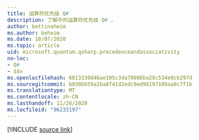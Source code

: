 ```yaml
---
title: 运算符优先级 Q#
description: 了解中的运算符优先级 Q# 。
author: bettinaheim
ms.author: beheim
ms.date: 10/07/2020
ms.topic: article
uid: microsoft.quantum.qsharp.precedenceandassociativity
no-loc:
- Q#
- $$v
ms.openlocfilehash: 6813330d46ae105c3da70086ba28c534e0cb297d
ms.sourcegitcommit: b930bb59a1ba8f41d2edc9ed98197109aa8c7f1b
ms.translationtype: MT
ms.contentlocale: zh-CN
ms.lasthandoff: 11/26/2020
ms.locfileid: "96233197"
---
```

<!---
# Operator precedence in Q#
-->

[!INCLUDE [source link](~/includes/qsharp-language/Specifications/Language/3_Expressions/PrecedenceAndAssociativity.md)]


